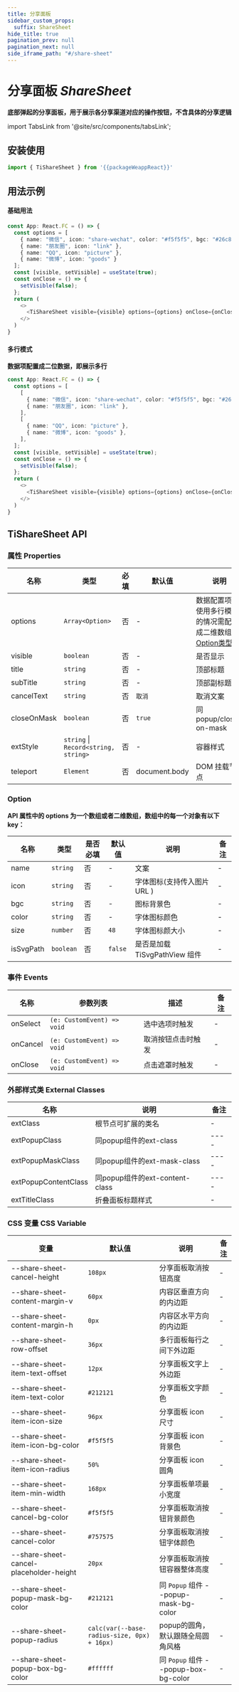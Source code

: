 ```yaml
---
title: 分享面板
sidebar_custom_props:
  suffix: ShareSheet
hide_title: true
pagination_prev: null
pagination_next: null
side_iframe_path: "#/share-sheet"
---
```


# 分享面板 _ShareSheet_
**底部弹起的分享面板，用于展示各分享渠道对应的操作按钮，不含具体的分享逻辑**

import TabsLink from '@site/src/components/tabsLink';

<TabsLink id="tisharesheet-api" />

## 安装使用
```typescript showLineNumbers
import { TiShareSheet } from '{{packageWeappReact}}'
```

## 用法示例

#### 基础用法
```typescript tsx showLineNumbers
const App: React.FC = () => {
  const options = [
    { name: "微信", icon: "share-wechat", color: "#f5f5f5", bgc: "#26c85a" },
    { name: "朋友圈", icon: "link" },
    { name: "QQ", icon: "picture" },
    { name: "微博", icon: "goods" }
  ];
  const [visible, setVisible] = useState(true);
  const onClose = () => {
    setVisible(false);
  };
  return (
    <>
      <TiShareSheet visible={visible} options={options} onClose={onClose} />
    </>
  )
}
```

#### 多行模式
**数据项配置成二位数据，即展示多行**
```typescript tsx showLineNumbers
const App: React.FC = () => {
  const options = [
    [
      { name: "微信", icon: "share-wechat", color: "#f5f5f5", bgc: "#26c85a" },
      { name: "朋友圈", icon: "link" },
    ],
    [
      { name: "QQ", icon: "picture" },
      { name: "微博", icon: "goods" },
    ],
  ];
  const [visible, setVisible] = useState(true);
  const onClose = () => {
    setVisible(false);
  };
  return (
    <>
      <TiShareSheet visible={visible} options={options} onClose={onClose} />
    </>
  )
}
```
## TiShareSheet API
### 属性 **Properties**

| 名称        | 类型                                 | 必填 | 默认值 | 说明                                           | 备注 |
| ----------- | ------------------------------------ | ---- | ------ | ---------------------------------------------- | ---- |
| options     | `Array<Option>`                      | 否   | -      | 数据配置项，使用多行模式的情况需配置成二维数组，[Option类型](#option) | -    |
| visible     | `boolean`                            | 否   | -      | 是否显示                                       |      |
| title       | `string`                             | 否   | -      | 顶部标题                                       |      |
| subTitle    | `string`                             | 否   | -      | 顶部副标题                                     |      |
| cancelText  | `string`                             | 否   | `取消` | 取消文案                                       | -    |
| closeOnMask | `boolean`                            | 否   | `true` | 同popup/close-on-mask                            | -    |
| extStyle    | `string` \| `Record<string, string>` | 否   | -      | 容器样式                                       |      |
| teleport        | `Element` | 否   | document.body     | DOM 挂载节点                                            | -    |


### Option
**API 属性中的 options 为一个数组或者二维数组，数组中的每一个对象有以下 key：**

| 名称      | 类型      | 是否必填 | 默认值  | 说明                          | 备注 |
| --------- | --------- | -------- | ------- | ----------------------------- | ---- |
| name      | `string`  | 否       | -       | 文案                          |  -    |
| icon      | `string`  | 否       | -       | 字体图标(支持传入图片 URL )   |   -   |
| bgc       | `string`  | 否       | -       | 图标背景色                    |   -   |
| color     | `string`  | 否       | -       | 字体图标颜色                  |   -   |
| size      | `number`  | 否       | `48`    | 字体图标颜大小                |   -   |
| isSvgPath | `boolean` | 否       | `false` | 是否是加载 TiSvgPathView 组件 |   -   |

### 事件 **Events**

| 名称     | 参数列表                        | 描述                                     | 备注 |
| -------- | ------------------------------- | ---------------------------------------- | ---- |
| onSelect | `(e: CustomEvent) => void` | 选中选项时触发 | -    |
| onCancel | `(e: CustomEvent) => void`            | 取消按钮点击时触发                       | -    |
| onClose  | `(e: CustomEvent) => void`            | 点击遮罩时触发                           | -    |

### 外部样式类 **External Classes**

| 名称                 | 说明                           | 备注 |
| -------------------- | ------------------------------ | ---- |
| extClass             | 根节点可扩展的类名             | -    |
| extPopupClass        | 同popup组件的ext-class         | ---- |
| extPopupMaskClass    | 同popup组件的ext-mask-class    | ---- |
| extPopupContentClass | 同popup组件的ext-content-class | ---- |
| extTitleClass        | 折叠面板标题样式               | -    |

### CSS 变量 **CSS Variable**

| 变量                                    | 默认值                                | 说明 | 备注 |
| --------------------------------------- | ------------------------------------- | ---- | ---- |
| --share-sheet-cancel-height             | `108px` | 分享面板取消按钮高度                  | -    |
| --share-sheet-content-margin-v          | `60px` | 内容区垂直方向的内边距                | -    |
| --share-sheet-content-margin-h          | `0px` | 内容区水平方向的内边距                | -    |
| --share-sheet-row-offset                | `36px` | 多行面板每行之间下外边距              | -    |
| --share-sheet-item-text-offset          | `12px` | 分享面板文字上外边距                  | -    |
| --share-sheet-item-text-color           | `#212121` | 分享面板文字颜色                      | -    |
| --share-sheet-item-icon-size            | `96px` | 分享面板 icon 尺寸                    | -    |
| --share-sheet-item-icon-bg-color        | `#f5f5f5` | 分享面板 icon 背景色                  | -    |
| --share-sheet-item-icon-radius          | `50%` | 分享面板 icon 圆角                    | -    |
| --share-sheet-item-min-width            | `168px` | 分享面板单项最小宽度                  | -    |
| --share-sheet-cancel-bg-color           | `#f5f5f5` | 分享面板取消按钮背景颜色              | -    |
| --share-sheet-cancel-color              | `#757575` | 分享面板取消按钮字体颜色              | -    |
| --share-sheet-cancel-placeholder-height | `20px` | 分享面板取消按钮容器整体高度          | -    |
| --share-sheet-popup-mask-bg-color       | `#212121` | 同 `Popup` 组件 --popup-mask-bg-color | -    |
| --share-sheet-popup-radius              | `calc(var(--base-radius-size, 0px) + 16px)` | popup的圆角，默认跟随全局圆角风格 | -    |
| --share-sheet-popup-box-bg-color        | `#ffffff` | 同 `Popup` 组件 --popup-box-bg-color  | -    |